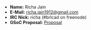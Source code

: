 -   **Name:** Richa Jain
-   **E-Mail:** richa.jain1912@gmail.com
-   **IRC Nick:** richa (\#brlcad on freenode)
-   **GSoC Proposal:** [Proposal](Richajain1912/GSOC2014.md)
